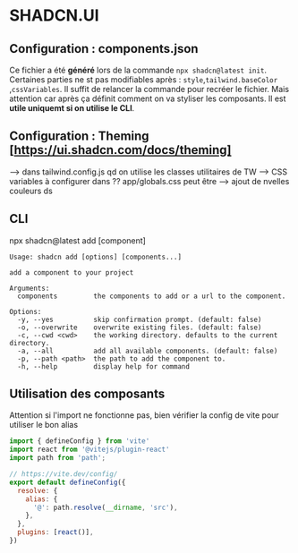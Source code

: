 # SHADCN.UI

## Configuration : components.json

Ce fichier a été **généré** lors de la commande `npx shadcn@latest init`.
Certaines parties ne st pas modifiables après : `style`,`tailwind.baseColor
`,`cssVariables`.
Il suffit de relancer la commande pour recréer le fichier.
Mais attention car après ça définit comment on va styliser les composants.
Il est **utile uniquemt si on utilise le CLI**.

## Configuration : Theming [https://ui.shadcn.com/docs/theming]

--> dans tailwind.config.js qd on utilise les classes utilitaires de TW
--> CSS variables à configurer dans ?? app/globals.css
 peut être
--> ajout de nvelles couleurs ds 

## CLI

npx shadcn@latest add [component]

```shell
Usage: shadcn add [options] [components...]

add a component to your project

Arguments:
  components         the components to add or a url to the component.

Options:
  -y, --yes          skip confirmation prompt. (default: false)
  -o, --overwrite    overwrite existing files. (default: false)
  -c, --cwd <cwd>    the working directory. defaults to the current directory.
  -a, --all          add all available components. (default: false)
  -p, --path <path>  the path to add the component to.
  -h, --help         display help for command

```

## Utilisation des composants

Attention si l'import ne fonctionne pas, bien vérifier la config de vite pour utiliser le bon alias

```js
import { defineConfig } from 'vite'
import react from '@vitejs/plugin-react'
import path from 'path';

// https://vite.dev/config/
export default defineConfig({
  resolve: {
    alias: {
      '@': path.resolve(__dirname, 'src'), 
    },
  },
  plugins: [react()],
})

```
